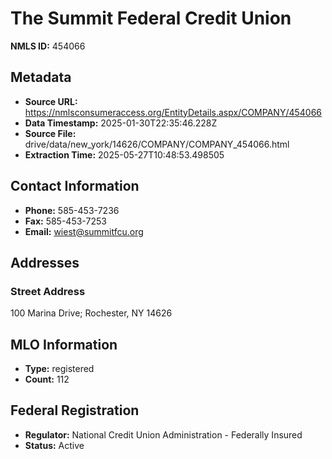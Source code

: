 # The Summit Federal Credit Union

**NMLS ID:** 454066

## Metadata
- **Source URL:** https://nmlsconsumeraccess.org/EntityDetails.aspx/COMPANY/454066
- **Data Timestamp:** 2025-01-30T22:35:46.228Z
- **Source File:** drive/data/new_york/14626/COMPANY/COMPANY_454066.html
- **Extraction Time:** 2025-05-27T10:48:53.498505

## Contact Information
- **Phone:** 585-453-7236
- **Fax:** 585-453-7253
- **Email:** wiest@summitfcu.org

## Addresses
### Street Address
100 Marina Drive; Rochester, NY 14626

## MLO Information
- **Type:** registered
- **Count:** 112

## Federal Registration
- **Regulator:** National Credit Union Administration - Federally Insured
- **Status:** Active
